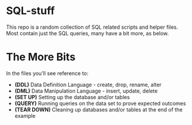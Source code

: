 # SQL-stuff
This repo is a random collection of SQL related scripts and helper files.
Most contain just the SQL queries, many have a bit more, as below.

# The More Bits
In the files you'll see reference to:

* **(DDL)** Data Definition Language - create, drop, rename, alter
* **(DML)** Data Manipulation Language - insert, update, delete
* **(SET UP)** Setting up the database and/or tables
* **(QUERY)** Running queries on the data set to prove expected outcomes
* **(TEAR DOWN)** Cleaning up databases and/or tables at the end of the example
